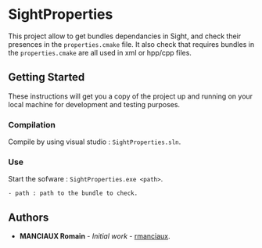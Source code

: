 # SightProperties

This project allow to get bundles dependancies in Sight, and check their presences in the `properties.cmake` file. It also check that requires bundles in the `properties.cmake` are all used in xml or hpp/cpp files.

## Getting Started

These instructions will get you a copy of the project up and running on your local machine for development and testing purposes.

### Compilation

Compile by using visual studio : `SightProperties.sln`.

### Use

Start the sofware : `SightProperties.exe <path>`.

```
- path : path to the bundle to check.
```

## Authors

* **MANCIAUX Romain** - *Initial work* - [rmanciaux](https://git.ircad.fr/rmanciaux).